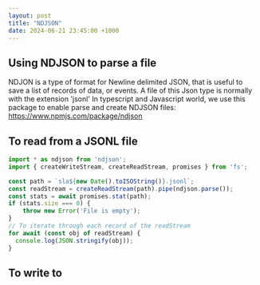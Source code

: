 ```yaml
---
layout: post
title: "NDJSON"
date: 2024-06-21 23:45:00 +1000
---
```


## Using NDJSON to parse a file
NDJON is a type of format for Newline delimited JSON, that is useful to save a list of records of data, or events. A file of this Json type is normally with the extension 'jsonl'
In typescript and Javascript world, we use this package to enable parse and create NDJSON files: https://www.npmjs.com/package/ndjson

## To read from a JSONL file
```javascript
import * as ndjson from 'ndjson';
import { createWriteStream, createReadStream, promises } from 'fs';

const path = `sla${new Date().toISOString()}.jsonl`;
const readStream = createReadStream(path).pipe(ndjson.parse());
const stats = await promises.stat(path);
if (stats.size === 0) {
    throw new Error('File is empty');
}
// To iterate through each record of the readStream
for await (const obj of readStream) {
  console.log(JSON.stringify(obj));
}
```

## To write to

